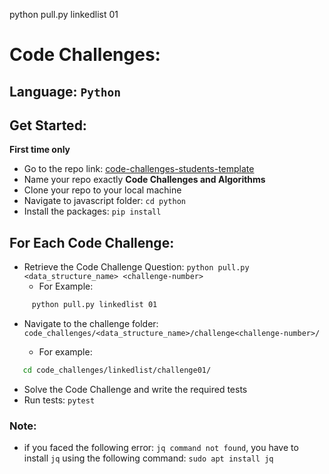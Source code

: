 python pull.py linkedlist 01

# Code Challenges:

## Language: `Python`

## Get Started: 
**First time only**
- Go to the repo link: [code-challenges-students-template](https://github.com/LTUC/code-challenges-students-template/generate)
- Name your repo exactly **Code Challenges and Algorithms**
- Clone your repo to your local machine
- Navigate to javascript folder: `cd python`
- Install the packages: `pip install`


## For Each Code Challenge:
- Retrieve the Code Challenge Question:  `python pull.py <data_structure_name> <challenge-number>`
   - For Example: 
```bash
     python pull.py linkedlist 01
```
- Navigate to the challenge folder:  `code_challenges/<data_structure_name>/challenge<challenge-number>/` 
 
  - For example:
```bash
   cd code_challenges/linkedlist/challenge01/
```
- Solve the Code Challenge and write the required tests
- Run tests: `pytest`

### Note:
* if you faced the following error: `jq command not found`, you have to install `jq` using the following command:
`sudo apt install jq`
